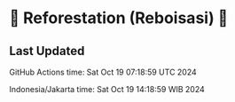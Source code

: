 
# 🌳 Reforestation (Reboisasi) 🌲

## Last Updated

GitHub Actions time: Sat Oct 19 07:18:59 UTC 2024

Indonesia/Jakarta time: Sat Oct 19 14:18:59 WIB 2024

